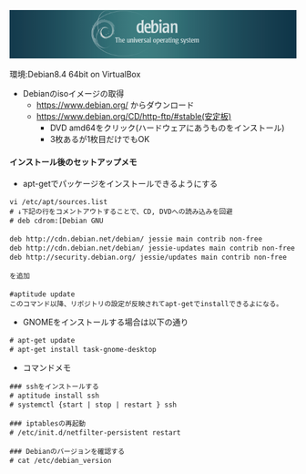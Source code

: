 ![Alt Text](https://github.com/yhidetoshi/Pictures/raw/master/Linux_Memo/debian-image.png)

環境:Debian8.4 64bit on VirtualBox


- Debianのisoイメージの取得
  - https://www.debian.org/ からダウンロード
  - https://www.debian.org/CD/http-ftp/#stable(安定板)
    - DVD amd64をクリック(ハードウェアにあうものをインストール)
    - 3枚あるが1枚目だけでもOK


#### インストール後のセットアップメモ

- apt-getでパッケージをインストールできるようにする
```
vi /etc/apt/sources.list
# ↓下記の行をコメントアウトすることで、CD, DVDへの読み込みを回避
# deb cdrom:[Debian GNU

deb http://cdn.debian.net/debian/ jessie main contrib non-free
deb http://cdn.debian.net/debian/ jessie-updates main contrib non-free
deb http://security.debian.org/ jessie/updates main contrib non-free

を追加

#aptitude update
このコマンド以降、リポジトリの設定が反映されてapt-getでinstallできるよになる。
```

- GNOMEをインストールする場合は以下の通り
```
# apt-get update
# apt-get install task-gnome-desktop
```



- コマンドメモ
```
### sshをインストールする
# aptitude install ssh
# systemctl {start | stop | restart } ssh

### iptablesの再起動
# /etc/init.d/netfilter-persistent restart

### Debianのバージョンを確認する
# cat /etc/debian_version

```


